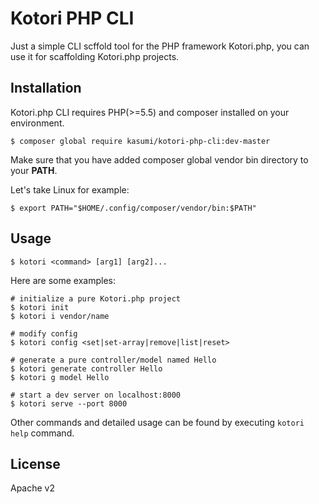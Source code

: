 # Kotori PHP CLI
Just a simple CLI scffold tool for the PHP framework Kotori.php, you can use it for scaffolding Kotori.php projects.

## Installation
Kotori.php CLI requires PHP(>=5.5) and composer installed on your environment.

```shell
$ composer global require kasumi/kotori-php-cli:dev-master
```

Make sure that you have added composer global vendor bin directory to your **PATH**.

Let's take Linux for example:
```shell
$ export PATH="$HOME/.config/composer/vendor/bin:$PATH"
```

## Usage
```shell
$ kotori <command> [arg1] [arg2]...
```

Here are some examples:

```shell
# initialize a pure Kotori.php project
$ kotori init
$ kotori i vendor/name

# modify config
$ kotori config <set|set-array|remove|list|reset>

# generate a pure controller/model named Hello
$ kotori generate controller Hello
$ kotori g model Hello

# start a dev server on localhost:8000
$ kotori serve --port 8000
```
Other commands and detailed usage can be found by executing ```kotori help``` command.

## License
Apache v2
